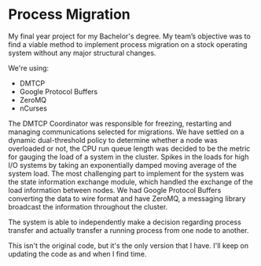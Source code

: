 Process Migration
=================

My final year project for my Bachelor's degree. My team’s objective was to find a viable method
to implement process migration on a stock operating system without any major structural changes. 

We're using:
- DMTCP
- Google Protocol Buffers
- ZeroMQ
- nCurses

The DMTCP Coordinator was responsible for freezing, restarting and managing communications selected
for migrations. We have settled on a dynamic dual-threshold policy to determine whether a node was
overloaded or not, the CPU run queue length was decided to be the metric for gauging the load of a
system in the cluster. Spikes in the loads for high I/O systems by taking an exponentially damped 
moving average of the system load. The most challenging part to implement for the system was the state
information exchange module, which handled the exchange of the load information between nodes. We had
Google Protocol Buffers converting the data to wire format and have ZeroMQ, a messaging library broadcast
the information throughout the cluster.

The system is able to independently make a decision regarding process transfer and actually transfer a
running process from one node to another.

This isn't the original code, but it's the only version that I have. I'll keep on updating the code as
and when I find time.
